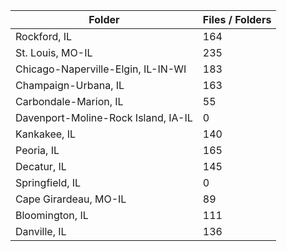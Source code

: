 | Folder                              |   Files / Folders |
|-------------------------------------|-------------------|
| Rockford, IL                        |               164 |
| St. Louis, MO-IL                    |               235 |
| Chicago-Naperville-Elgin, IL-IN-WI  |               183 |
| Champaign-Urbana, IL                |               163 |
| Carbondale-Marion, IL               |                55 |
| Davenport-Moline-Rock Island, IA-IL |                 0 |
| Kankakee, IL                        |               140 |
| Peoria, IL                          |               165 |
| Decatur, IL                         |               145 |
| Springfield, IL                     |                 0 |
| Cape Girardeau, MO-IL               |                89 |
| Bloomington, IL                     |               111 |
| Danville, IL                        |               136 |